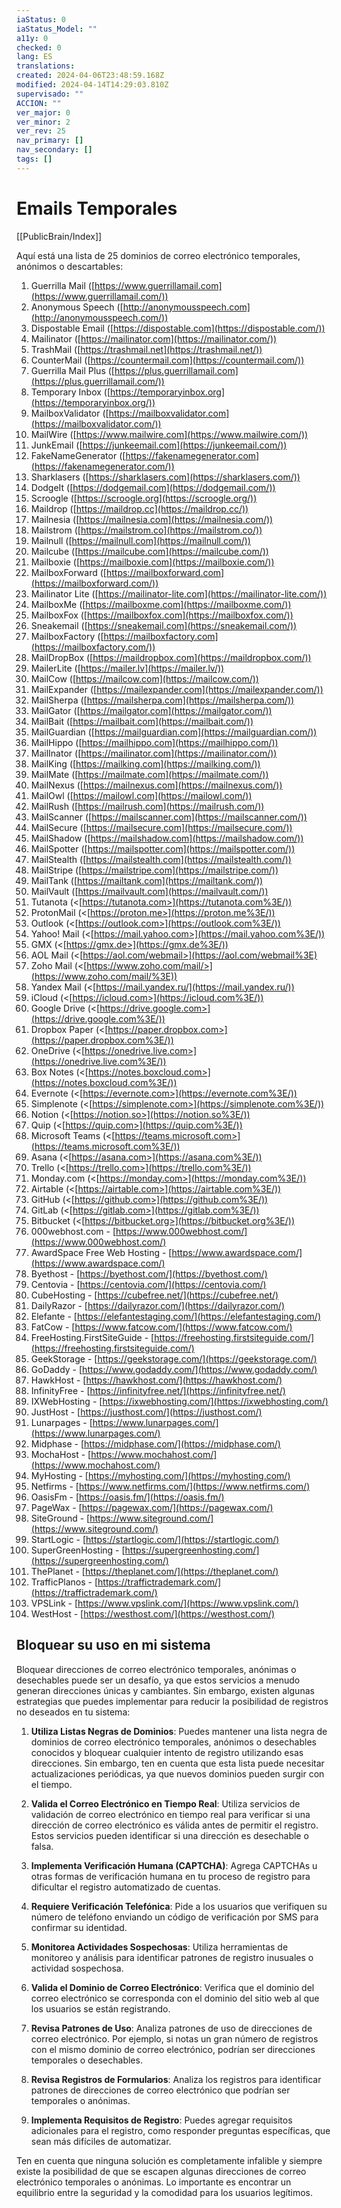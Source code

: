 ```yaml
---
iaStatus: 0
iaStatus_Model: ""
a11y: 0
checked: 0
lang: ES
translations: 
created: 2024-04-06T23:48:59.168Z
modified: 2024-04-14T14:29:03.810Z
supervisado: ""
ACCION: ""
ver_major: 0
ver_minor: 2
ver_rev: 25
nav_primary: []
nav_secondary: []
tags: []
---
```

# Emails Temporales

[[PublicBrain/Index]]


Aquí está una lista de 25 dominios de correo electrónico temporales, anónimos o descartables:

1. Guerrilla Mail ([https://www.guerrillamail.com](https://www.guerrillamail.com/))
2. Anonymous Speech ([http://anonymousspeech.com](http://anonymousspeech.com/))
3. Dispostable Email ([https://dispostable.com](https://dispostable.com/))
4. Mailinator ([https://mailinator.com](https://mailinator.com/))
5. TrashMail ([https://trashmail.net](https://trashmail.net/))
6. CounterMail ([https://countermail.com](https://countermail.com/))
7. Guerrilla Mail Plus ([https://plus.guerrillamail.com](https://plus.guerrillamail.com/))
8. Temporary Inbox ([https://temporaryinbox.org](https://temporaryinbox.org/))
9. MailboxValidator ([https://mailboxvalidator.com](https://mailboxvalidator.com/))
10. MailWire ([https://www.mailwire.com](https://www.mailwire.com/))
11. JunkEmail ([https://junkeemail.com](https://junkeemail.com/))
12. FakeNameGenerator ([https://fakenamegenerator.com](https://fakenamegenerator.com/))
13. Sharklasers ([https://sharklasers.com](https://sharklasers.com/))
14. DodgeIt ([https://dodgemail.com](https://dodgemail.com/))
15. Scroogle ([https://scroogle.org](https://scroogle.org/))
16. Maildrop ([https://maildrop.cc](https://maildrop.cc/))
17. Mailnesia ([https://mailnesia.com](https://mailnesia.com/))
18. Mailstrom ([https://mailstrom.co](https://mailstrom.co/))
19. Mailnull ([https://mailnull.com](https://mailnull.com/))
20. Mailcube ([https://mailcube.com](https://mailcube.com/))
21. Mailboxie ([https://mailboxie.com](https://mailboxie.com/))
22. MailboxForward ([https://mailboxforward.com](https://mailboxforward.com/))
23. Mailinator Lite ([https://mailinator-lite.com](https://mailinator-lite.com/))
24. MailboxMe ([https://mailboxme.com](https://mailboxme.com/))
25. MailboxFox ([https://mailboxfox.com](https://mailboxfox.com/))
26. Sneakemail ([https://sneakemail.com](https://sneakemail.com/))
27. MailboxFactory ([https://mailboxfactory.com](https://mailboxfactory.com/))
28. MailDropBox ([https://maildropbox.com](https://maildropbox.com/))
29. MailerLite ([https://mailer.lv](https://mailer.lv/))
30. MailCow ([https://mailcow.com](https://mailcow.com/))
31. MailExpander ([https://mailexpander.com](https://mailexpander.com/))
32. MailSherpa ([https://mailsherpa.com](https://mailsherpa.com/))
33. MailGator ([https://mailgator.com](https://mailgator.com/))
34. MailBait ([https://mailbait.com](https://mailbait.com/))
35. MailGuardian ([https://mailguardian.com](https://mailguardian.com/))
36. MailHippo ([https://mailhippo.com](https://mailhippo.com/))
37. MailInator ([https://mailinator.com](https://mailinator.com/))
38. MailKing ([https://mailking.com](https://mailking.com/))
39. MailMate ([https://mailmate.com](https://mailmate.com/))
40. MailNexus ([https://mailnexus.com](https://mailnexus.com/))
41. MailOwl ([https://mailowl.com](https://mailowl.com/))
42. MailRush ([https://mailrush.com](https://mailrush.com/))
43. MailScanner ([https://mailscanner.com](https://mailscanner.com/))
44. MailSecure ([https://mailsecure.com](https://mailsecure.com/))
45. MailShadow ([https://mailshadow.com](https://mailshadow.com/))
46. MailSpotter ([https://mailspotter.com](https://mailspotter.com/))
47. MailStealth ([https://mailstealth.com](https://mailstealth.com/))
48. MailStripe ([https://mailstripe.com](https://mailstripe.com/))
49. MailTank ([https://mailtank.com](https://mailtank.com/))
50. MailVault ([https://mailvault.com](https://mailvault.com/))
51. Tutanota (<[https://tutanota.com>](https://tutanota.com%3E/))
52. ProtonMail (<[https://proton.me>](https://proton.me%3E/))
53. Outlook (<[https://outlook.com>](https://outlook.com%3E/))
54. Yahoo! Mail (<[https://mail.yahoo.com>](https://mail.yahoo.com%3E/))
55. GMX (<[https://gmx.de>](https://gmx.de%3E/))
56. AOL Mail (<[https://aol.com/webmail>](https://aol.com/webmail%3E)
57. Zoho Mail (<[https://www.zoho.com/mail/>](https://www.zoho.com/mail/%3E))
58. Yandex Mail (<[https://mail.yandex.ru/](https://mail.yandex.ru/))
59. iCloud (<[https://icloud.com>](https://icloud.com%3E/))
60. Google Drive (<[https://drive.google.com>](https://drive.google.com%3E/))
61. Dropbox Paper (<[https://paper.dropbox.com>](https://paper.dropbox.com%3E/))
62. OneDrive (<[https://onedrive.live.com>](https://onedrive.live.com%3E/))
63. Box Notes (<[https://notes.boxcloud.com>](https://notes.boxcloud.com%3E/))
64. Evernote (<[https://evernote.com>](https://evernote.com%3E/))
65. Simplenote (<[https://simplenote.com>](https://simplenote.com%3E/))
66. Notion (<[https://notion.so>](https://notion.so%3E/))
67. Quip (<[https://quip.com>](https://quip.com%3E/))
68. Microsoft Teams (<[https://teams.microsoft.com>](https://teams.microsoft.com%3E/))
69. Asana (<[https://asana.com>](https://asana.com%3E/))
70. Trello (<[https://trello.com>](https://trello.com%3E/))
71. Monday.com (<[https://monday.com>](https://monday.com%3E/))
72. Airtable (<[https://airtable.com>](https://airtable.com%3E/))
73. GitHub (<[https://github.com>](https://github.com%3E/))
74. GitLab (<[https://gitlab.com>](https://gitlab.com%3E/))
75. Bitbucket (<[https://bitbucket.org>](https://bitbucket.org%3E/))
76. 000webhost.com - [https://www.000webhost.com/](https://www.000webhost.com/)
77. AwardSpace Free Web Hosting - [https://www.awardspace.com/](https://www.awardspace.com/)
78. Byethost - [https://byethost.com/](https://byethost.com/)
79. Centovia - [https://centovia.com/](https://centovia.com/)
80. CubeHosting - [https://cubefree.net/](https://cubefree.net/)
81. DailyRazor - [https://dailyrazor.com/](https://dailyrazor.com/)
82. Elefante - [https://elefantestaging.com/](https://elefantestaging.com/)
83. FatCow - [https://www.fatcow.com/](https://www.fatcow.com/)
84. FreeHosting.FirstSiteGuide - [https://freehosting.firstsiteguide.com/](https://freehosting.firstsiteguide.com/)
85. GeekStorage - [https://geekstorage.com/](https://geekstorage.com/)
86. GoDaddy - [https://www.godaddy.com/](https://www.godaddy.com/)
87. HawkHost - [https://hawkhost.com/](https://hawkhost.com/)
88. InfinityFree - [https://infinityfree.net/](https://infinityfree.net/)
89. IXWebHosting - [https://ixwebhosting.com/](https://ixwebhosting.com/)
90. JustHost - [https://justhost.com/](https://justhost.com/)
91. Lunarpages - [https://www.lunarpages.com/](https://www.lunarpages.com/)
92. Midphase - [https://midphase.com/](https://midphase.com/)
93. MochaHost - [https://www.mochahost.com/](https://www.mochahost.com/)
94. MyHosting - [https://myhosting.com/](https://myhosting.com/)
95. Netfirms - [https://www.netfirms.com/](https://www.netfirms.com/)
96. OasisFm - [https://oasis.fm/](https://oasis.fm/)
97. PageWax - [https://pagewax.com/](https://pagewax.com/)
98. SiteGround - [https://www.siteground.com/](https://www.siteground.com/)
99. StartLogic - [https://startlogic.com/](https://startlogic.com/)
100. SuperGreenHosting - [https://supergreenhosting.com/](https://supergreenhosting.com/)
101. ThePlanet - [https://theplanet.com/](https://theplanet.com/)
102. TrafficPlanos - [https://traffictrademark.com/](https://traffictrademark.com/)
103. VPSLink - [https://www.vpslink.com/](https://www.vpslink.com/)
104. WestHost - [https://westhost.com/](https://westhost.com/)
## Bloquear su uso en mi sistema

Bloquear direcciones de correo electrónico temporales, anónimas o desechables puede ser un desafío, ya que estos servicios a menudo generan direcciones únicas y cambiantes. Sin embargo, existen algunas estrategias que puedes implementar para reducir la posibilidad de registros no deseados en tu sistema:

1. **Utiliza Listas Negras de Dominios**: Puedes mantener una lista negra de dominios de correo electrónico temporales, anónimos o desechables conocidos y bloquear cualquier intento de registro utilizando esas direcciones. Sin embargo, ten en cuenta que esta lista puede necesitar actualizaciones periódicas, ya que nuevos dominios pueden surgir con el tiempo.
    
2. **Valida el Correo Electrónico en Tiempo Real**: Utiliza servicios de validación de correo electrónico en tiempo real para verificar si una dirección de correo electrónico es válida antes de permitir el registro. Estos servicios pueden identificar si una dirección es desechable o falsa.
    
3. **Implementa Verificación Humana (CAPTCHA)**: Agrega CAPTCHAs u otras formas de verificación humana en tu proceso de registro para dificultar el registro automatizado de cuentas.
    
4. **Requiere Verificación Telefónica**: Pide a los usuarios que verifiquen su número de teléfono enviando un código de verificación por SMS para confirmar su identidad.
    
5. **Monitorea Actividades Sospechosas**: Utiliza herramientas de monitoreo y análisis para identificar patrones de registro inusuales o actividad sospechosa.
    
6. **Valida el Dominio de Correo Electrónico**: Verifica que el dominio del correo electrónico se corresponda con el dominio del sitio web al que los usuarios se están registrando.
    
7. **Revisa Patrones de Uso**: Analiza patrones de uso de direcciones de correo electrónico. Por ejemplo, si notas un gran número de registros con el mismo dominio de correo electrónico, podrían ser direcciones temporales o desechables.
    
8. **Revisa Registros de Formularios**: Analiza los registros para identificar patrones de direcciones de correo electrónico que podrían ser temporales o anónimas.
    
9. **Implementa Requisitos de Registro**: Puedes agregar requisitos adicionales para el registro, como responder preguntas específicas, que sean más difíciles de automatizar.
    

Ten en cuenta que ninguna solución es completamente infalible y siempre existe la posibilidad de que se escapen algunas direcciones de correo electrónico temporales o anónimas. Lo importante es encontrar un equilibrio entre la seguridad y la comodidad para los usuarios legítimos.